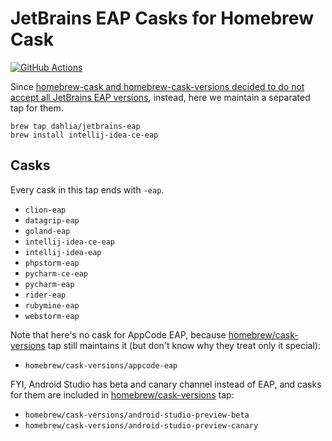 JetBrains EAP Casks for Homebrew Cask
=====================================

[![GitHub Actions][GitHub Actions badge]][GitHub Actions]

Since [homebrew-cask and homebrew-cask-versions decided to do not accept all
JetBrains EAP versions][1], instead, here we maintain a separated tap for them.

    brew tap dahlia/jetbrains-eap
    brew install intellij-idea-ce-eap

[GitHub Actions]: https://github.com/dahlia/homebrew-jetbrains-eap/actions/workflows/check.yaml
[GitHub Actions badge]: https://github.com/dahlia/homebrew-jetbrains-eap/actions/workflows/check.yaml/badge.svg
[1]: https://github.com/Homebrew/homebrew-cask/issues/32521


Casks
-----

Every cask in this tap ends with `-eap`.

 -  `clion-eap`
 -  `datagrip-eap`
 -  `goland-eap`
 -  `intellij-idea-ce-eap`
 -  `intellij-idea-eap`
 -  `phpstorm-eap`
 -  `pycharm-ce-eap`
 -  `pycharm-eap`
 -  `rider-eap`
 -  `rubymine-eap`
 -  `webstorm-eap`

Note that here's no cask for AppCode EAP, because [homebrew/cask-versions] tap
still maintains it (but don't know why they treat only it special):

 -  `homebrew/cask-versions/appcode-eap`

FYI, Android Studio has beta and canary channel instead of EAP, and casks for
them are included in [homebrew/cask-versions] tap:

 -  `homebrew/cask-versions/android-studio-preview-beta`
 -  `homebrew/cask-versions/android-studio-preview-canary`

[homebrew/cask-versions]: https://github.com/Homebrew/homebrew-cask-versions
